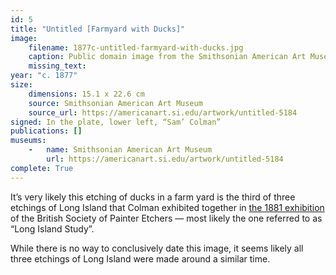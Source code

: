 ```yaml
---
id: 5
title: "Untitled [Farmyard with Ducks]"
image:
    filename: 1877c-untitled-farmyard-with-ducks.jpg
    caption: Public domain image from the Smithsonian American Art Museum.
    missing_text: 
year: "c. 1877"
size:
    dimensions: 15.1 x 22.6 cm
    source: Smithsonian American Art Museum
    source_url: https://americanart.si.edu/artwork/untitled-5184
signed: In the plate, lower left, “Sam’ Colman”
publications: []
museums: 
    -   name: Smithsonian American Art Museum
        url: https://americanart.si.edu/artwork/untitled-5184
complete: True
---
```

It’s very likely this etching of ducks in a farm yard is the third of three etchings of Long Island that Colman exhibited together in [the 1881 exhibition](https://www.google.com/books/edition/The_Art_Journal/gxQYV1SDwvMC?gbpv=1&bsq=colman) of the British Society of Painter Etchers — most likely the one referred to as “Long Island Study”.

While there is no way to conclusively date this image, it seems likely all three etchings of Long Island were made around a similar time.